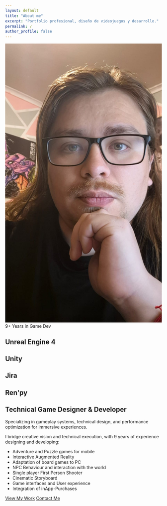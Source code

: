 ```yaml
---
layout: default
title: "About me"
excerpt: "Portfolio profesional, diseño de videojuegos y desarrollo."
permalink: /
author_profile: false
---
```

<section class="about-section">
  <div class="about-container">
    <!-- Left Column - Visual Identity -->
    <div class="about-visual">
      <img src="assets/images/avatar.jpeg" alt="Ruben Severino" class="avatar">
      <div class="visual-elements">
        <div class="experience-badge">
          <span class="years">9+</span>
          <span class="label">Years in Game Dev</span>
        </div>
        <div class="engine-logos">
          <h1 class="about-text">Unreal Engine 4</h1>
          <h1 class="about-text">Unity</h1>
          <h1 class="about-text">Jira</h1>
          <h1 class="about-text">Ren'py</h1>
        </div>
      </div>
    </div>
    <!-- Right Column - Content -->
    <div class="about-content">
      <h1 class="headline">Technical Game Designer & Developer</h1>
      <p class="tagline">Specializing in <span class="highlight">gameplay systems</span>, <span class="highlight">technical design</span>, and <span class="highlight">performance optimization</span> for immersive experiences.</p>
      <div class="bio">
        <p>I bridge creative vision and technical execution, with 9 years of experience designing and developing:</p>
        <ul class="achievements">
          <li> Adventure and Puzzle games for mobile</li>
          <li> Interactive Augmented Reality</li>
          <li> Adaptation of board games to PC</li>
          <li> NPC Behaviour and interaction with the world</li>
          <li> Single player First Person Shooter</li>
          <li> Cinematic Storyboard</li>
          <li> Game interfaces and User experience</li>
          <li> Integration of inApp-Purchases</li>
        </ul>
      </div>
      <div class="cta-buttons">
        <a href="#projects" class="btn-primary">View My Work</a>
        <a href="#contact" class="btn-secondary">Contact Me</a>
      </div>
    </div>
  </div>
</section>

